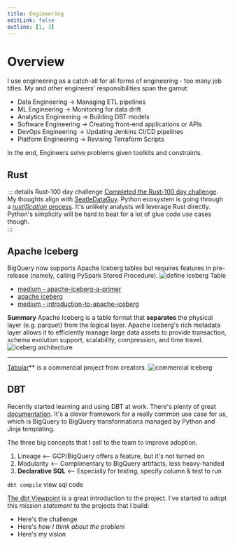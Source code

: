 ```yaml
---
title: Engineering
editLink: false
outline: [1, 3]
---
```


# Overview

I use engineering as a catch-all for all forms of engineering - too many job titles. My and other engineers' responsibilities span the gamut:

- Data Engineering -> Managing ETL pipelines
- ML Engineering -> Monitoring for data drift
- Analytics Engineering -> Building DBT models
- Software Engineering -> Creating front-end applications or APIs
- DevOps Engineering -> Updating Jenkins CI/CD pipelines
- Platform Engineering -> Revising Terraform Scripts

In the end, Engineers solve problems given toolkits and constraints.

## Rust

::: details Rust-100 day challenge
[Completed the Rust-100 day challenge](https://github.com/lgarzia/Rust_100Days).
My thoughts align with [SeatleDataGuy](https://seattledataguy.substack.com/p/behind-the-rust-hype-what-every-data).
Python ecosystem is going through a [_rustification_ process](https://python.plainenglish.io/the-development-trend-of-python-in-2023-deep-integration-with-rust-easier-to-write-web-fc92716ae653). It's unlikely analysts will leverage Rust directly. Python's simplicity will be hard to beat for a lot of glue code use cases though.  
:::

## Apache Iceberg

BigQuery now supports Apache Iceberg tables but requires features in pre-release (namely, calling PySpark Stored Procedure).
![define Iceberg Table](/iceberg_bq.png)

- [medium - apache-iceberg-a-primer](https://medium.com/@thedatafreak/apache-iceberg-a-primer-75a63470bfa2)
- [apache iceberg](https://medium.com/@thedatafreak/apache-iceberg-a-primer-75a63470bfa2)
- [medium - introduction-to-apache-iceberg](https://medium.com/towards-data-science/introduction-to-apache-iceberg-tables-a791f1758009)

**Summary**
Apache Iceberg is a table format that **separates** the physical layer (e.g. parquet) from the logical layer. Apache Iceberg's rich metadata layer allows it to efficiently manage large data assets to provide transaction, schema evolution support, scalability, compression, and time travel.
![iceberg architecture](/iceberg_file.png)

---

[Tabular](tabular.io)\*\* is a commercial project from creators.
![commercial iceberg](https://tabular.io/images/tabular-stack.svg)

## DBT

Recently started learning and using DBT at work. There's plenty of great [documentation](https://docs.getdbt.com/docs/introduction).
It's a clever framework for a really common use case for us, which is BigQuery to BigQuery transformations managed by Python and Jinja templating.

The three big concepts that I sell to the team to improve adoption.

1. Lineage <-- GCP/BigQuery offers a feature, but it's not turned on
2. Modularity <-- Complimentary to BigQuery artifacts, less heavy-handed
3. **Declarative SQL** <-- Especially for testing, specify column & test to run

`dbt compile` view sql code

[The dbt Viewpoint](https://docs.getdbt.com/community/resources/viewpoint) is a great introduction to the project.
I've started to adopt this _mission statement_ to the projects that I build:

- Here's the challenge
- Here's _how I think about the problem_
- Here's my vision
